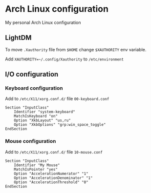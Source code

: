 # Arch Linux configuration
My personal Arch Linux configuration

## LightDM
To move `.Xauthority` file from `$HOME` change `$XAUTHORITY` env variable.

Add `XAUTHORITY=~/.config/Xauthority` to `/etc/environment`

## I/O configuration
### Keyboard configuration
Add to `/etc/X11/xorg.conf.d/` file `00-keyboard.conf`
```
Section "InputClass"
	Identifier "system-keyboard"
	MatchIsKeyboard "on"
	Option "XkbLayout" "us,ru"
	Option "XkbOptions" "grp:win_space_toggle"
EndSection
```
### Mouse configuration
Add to `/etc/X11/xorg.conf.d/` file `10-mouse.conf`
```
Section "InputClass"
	Identifier "My Mouse"
	MatchIsPointer "yes"
	Option "AccelerationNumerator" "1"
	Option "AccelerationDenominator" "1"
	Option "AccelerationThreshold" "0"
EndSection
```
